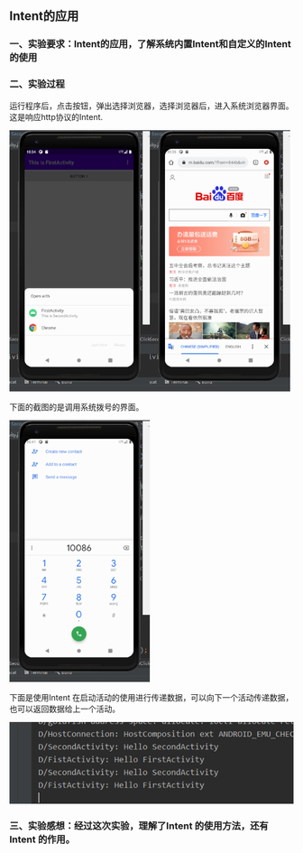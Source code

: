 ## Intent的应用

### 一、实验要求：Intent的应用，了解系统内置Intent和自定义的Intent的使用

### 二、实验过程

运行程序后，点击按钮，弹出选择浏览器，选择浏览器后，进入系统浏览器界面。这是响应http协议的Intent.



<img src="../image/image-20201115183452510.png" alt="image-20201115183452510" style="zoom:67%;" /><img src="../image/image-20201115183650032.png" alt="image-20201115183650032" style="zoom:67%;" />

下面的截图的是调用系统拨号的界面。

<img src="../image/image-20201115184135632.png" alt="image-20201115184135632" style="zoom:67%;" />

下面是使用Intent 在启动活动的使用进行传递数据，可以向下一个活动传递数据，也可以返回数据给上一个活动。

![image-20201115184533021](../image/image-20201115184533021.png)

### 三、实验感想：经过这次实验，理解了Intent 的使用方法，还有Intent 的作用。
